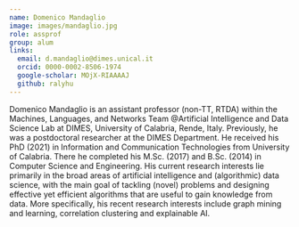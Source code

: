 ```yaml
---
name: Domenico Mandaglio
image: images/mandaglio.jpg 
role: assprof
group: alum
links:
  email: d.mandaglio@dimes.unical.it
  orcid: 0000-0002-8506-1974
  google-scholar: MOjX-RIAAAAJ
  github: ralyhu
---
```


Domenico Mandaglio is an assistant professor (non-TT, RTDA) within the Machines, Languages, and Networks Team @Artificial Intelligence and Data Science Lab at DIMES, University of Calabria, Rende, Italy. Previously, he was a postdoctoral researcher at the DIMES Department. He received his PhD (2021) in Information and Communication Technologies from University of Calabria. There he completed his M.Sc. (2017) and B.Sc. (2014) in Computer Science and Engineering.  His current research interests lie primarily in the broad areas of artificial intelligence and (algorithmic) data science, with the main goal of tackling (novel) problems and designing effective yet efficient algorithms that are useful to gain knowledge from data. More specifically, his recent research interests include graph mining and learning, correlation clustering and explainable AI.